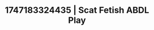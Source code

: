 ---
categories:
- Unspoken desires
- Self-pleasure
- Erotic silhouette
- Voyeur fantasy
- Soft domination
image: /assets/images/1747183324435.webp
layout: post
seo:
  description: Featured content with exclusive ABDL Play, Scat Fetish. HD images available.
  keywords: ABDL Play, Scat Fetish
  og_image: /assets/images/1747183324435.webp
  schema_type: VisualArtwork
tags:
- ABDL Play
- '#1747183324435'
- Scat Fetish
title: 1747183324435 | Scat Fetish ABDL Play
---